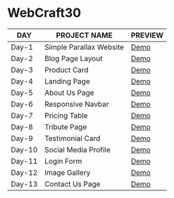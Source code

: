# WebCraft30
| DAY | PROJECT NAME | PREVIEW |
|-----|--------------|---------|
|Day-1| Simple Parallax Website | [Demo](https://manuacharya55.github.io/WebCraft30/Day-1/)|
|Day-2| Blog Page Layout | [Demo](https://manuacharya55.github.io/WebCraft30/Day-2/)|
|Day-3| Product Card | [Demo](https://manuacharya55.github.io/WebCraft30/Day-3/)|
|Day-4| Landing Page | [Demo](https://manuacharya55.github.io/WebCraft30/Day-4/)|
|Day-5| About Us Page | [Demo](https://manuacharya55.github.io/WebCraft30/Day-5/)|
|Day-6| Responsive Navbar | [Demo](https://manuacharya55.github.io/WebCraft30/Day-6/)|
|Day-7| Pricing Table |  [Demo](https://manuacharya55.github.io/WebCraft30/Day-7/)|
|Day-8| Tribute Page | [Demo](https://manuacharya55.github.io/WebCraft30/Day-8/)|
|Day-9| Testimonial Card | [Demo](https://manuacharya55.github.io/WebCraft30/Day-9/)|
|Day-10| Social Media Profile | [Demo](https://manuacharya55.github.io/WebCraft30/Day-10/)|
|Day-11| Login Form | [Demo](https://manuacharya55.github.io/WebCraft30/Day-11/)|
|Day-12| Image Gallery | [Demo](https://manuacharya55.github.io/WebCraft30/Day-12/)|
|Day-13| Contact Us Page | [Demo](https://manuacharya55.github.io/WebCraft30/Day-13/)|
